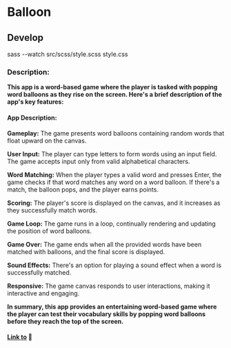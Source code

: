 # Balloon

## Develop

sass --watch src/scss/style.scss style.css

### Description:

**This app is a word-based game where the player is tasked with popping word balloons as they rise on the screen. Here's a brief description of the app's key features:**

#### App Description:

**Gameplay:** The game presents word balloons containing random words that float upward on the canvas.

**User Input:** The player can type letters to form words using an input field. The game accepts input only from valid alphabetical characters.

**Word Matching:** When the player types a valid word and presses Enter, the game checks if that word matches any word on a word balloon. If there's a match, the balloon pops, and the player earns points.

**Scoring:** The player's score is displayed on the canvas, and it increases as they successfully match words.

**Game Loop:** The game runs in a loop, continually rendering and updating the position of word balloons.

**Game Over:** The game ends when all the provided words have been matched with balloons, and the final score is displayed.

**Sound Effects:** There's an option for playing a sound effect when a word is successfully matched.

**Responsive:** The game canvas responds to user interactions, making it interactive and engaging.

**In summary, this app provides an entertaining word-based game where the player can test their vocabulary skills by popping word balloons before they reach the top of the screen.**

#### [Link to](https://resplendent-smakager-80ad70.netlify.app/) :balloon:
